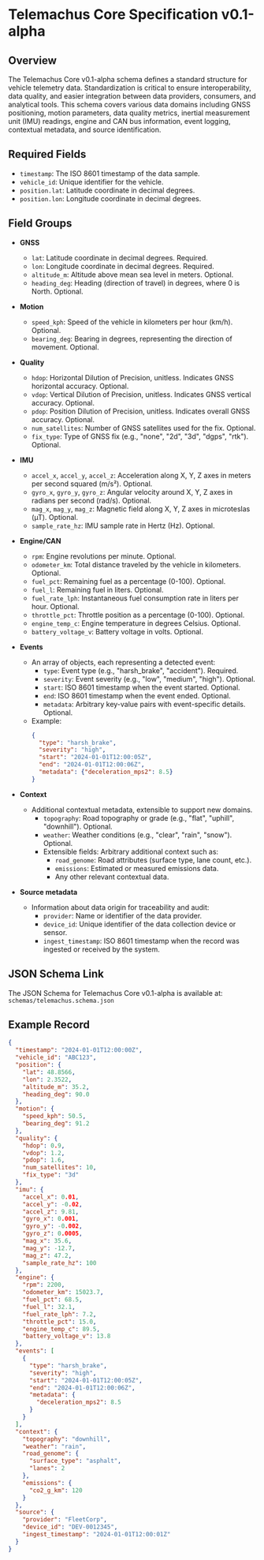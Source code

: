 # Telemachus Core Specification v0.1-alpha

## Overview

The Telemachus Core v0.1-alpha schema defines a standard structure for vehicle telemetry data. Standardization is critical to ensure interoperability, data quality, and easier integration between data providers, consumers, and analytical tools. This schema covers various data domains including GNSS positioning, motion parameters, data quality metrics, inertial measurement unit (IMU) readings, engine and CAN bus information, event logging, contextual metadata, and source identification.

## Required Fields

- `timestamp`: The ISO 8601 timestamp of the data sample.
- `vehicle_id`: Unique identifier for the vehicle.
- `position.lat`: Latitude coordinate in decimal degrees.
- `position.lon`: Longitude coordinate in decimal degrees.

## Field Groups

- **GNSS**
  - `lat`: Latitude coordinate in decimal degrees. Required.
  - `lon`: Longitude coordinate in decimal degrees. Required.
  - `altitude_m`: Altitude above mean sea level in meters. Optional.
  - `heading_deg`: Heading (direction of travel) in degrees, where 0 is North. Optional.

- **Motion**
  - `speed_kph`: Speed of the vehicle in kilometers per hour (km/h). Optional.
  - `bearing_deg`: Bearing in degrees, representing the direction of movement. Optional.

- **Quality**
  - `hdop`: Horizontal Dilution of Precision, unitless. Indicates GNSS horizontal accuracy. Optional.
  - `vdop`: Vertical Dilution of Precision, unitless. Indicates GNSS vertical accuracy. Optional.
  - `pdop`: Position Dilution of Precision, unitless. Indicates overall GNSS accuracy. Optional.
  - `num_satellites`: Number of GNSS satellites used for the fix. Optional.
  - `fix_type`: Type of GNSS fix (e.g., "none", "2d", "3d", "dgps", "rtk"). Optional.

- **IMU**
  - `accel_x`, `accel_y`, `accel_z`: Acceleration along X, Y, Z axes in meters per second squared (m/s²). Optional.
  - `gyro_x`, `gyro_y`, `gyro_z`: Angular velocity around X, Y, Z axes in radians per second (rad/s). Optional.
  - `mag_x`, `mag_y`, `mag_z`: Magnetic field along X, Y, Z axes in microteslas (µT). Optional.
  - `sample_rate_hz`: IMU sample rate in Hertz (Hz). Optional.

- **Engine/CAN**
  - `rpm`: Engine revolutions per minute. Optional.
  - `odometer_km`: Total distance traveled by the vehicle in kilometers. Optional.
  - `fuel_pct`: Remaining fuel as a percentage (0-100). Optional.
  - `fuel_l`: Remaining fuel in liters. Optional.
  - `fuel_rate_lph`: Instantaneous fuel consumption rate in liters per hour. Optional.
  - `throttle_pct`: Throttle position as a percentage (0-100). Optional.
  - `engine_temp_c`: Engine temperature in degrees Celsius. Optional.
  - `battery_voltage_v`: Battery voltage in volts. Optional.

- **Events**
  - An array of objects, each representing a detected event:
    - `type`: Event type (e.g., "harsh_brake", "accident"). Required.
    - `severity`: Event severity (e.g., "low", "medium", "high"). Optional.
    - `start`: ISO 8601 timestamp when the event started. Optional.
    - `end`: ISO 8601 timestamp when the event ended. Optional.
    - `metadata`: Arbitrary key-value pairs with event-specific details. Optional.
  - Example:  
    ```json
    {
      "type": "harsh_brake",
      "severity": "high",
      "start": "2024-01-01T12:00:05Z",
      "end": "2024-01-01T12:00:06Z",
      "metadata": {"deceleration_mps2": 8.5}
    }
    ```

- **Context**
  - Additional contextual metadata, extensible to support new domains.
    - `topography`: Road topography or grade (e.g., "flat", "uphill", "downhill"). Optional.
    - `weather`: Weather conditions (e.g., "clear", "rain", "snow"). Optional.
    - Extensible fields: Arbitrary additional context such as:
      - `road_genome`: Road attributes (surface type, lane count, etc.).
      - `emissions`: Estimated or measured emissions data.
      - Any other relevant contextual data.

- **Source metadata**
  - Information about data origin for traceability and audit:
    - `provider`: Name or identifier of the data provider.
    - `device_id`: Unique identifier of the data collection device or sensor.
    - `ingest_timestamp`: ISO 8601 timestamp when the record was ingested or received by the system.

## JSON Schema Link

The JSON Schema for Telemachus Core v0.1-alpha is available at:  
`schemas/telemachus.schema.json`


## Example Record

```json
{
  "timestamp": "2024-01-01T12:00:00Z",
  "vehicle_id": "ABC123",
  "position": {
    "lat": 48.8566,
    "lon": 2.3522,
    "altitude_m": 35.2,
    "heading_deg": 90.0
  },
  "motion": {
    "speed_kph": 50.5,
    "bearing_deg": 91.2
  },
  "quality": {
    "hdop": 0.9,
    "vdop": 1.2,
    "pdop": 1.6,
    "num_satellites": 10,
    "fix_type": "3d"
  },
  "imu": {
    "accel_x": 0.01,
    "accel_y": -0.02,
    "accel_z": 9.81,
    "gyro_x": 0.001,
    "gyro_y": -0.002,
    "gyro_z": 0.0005,
    "mag_x": 35.6,
    "mag_y": -12.7,
    "mag_z": 47.2,
    "sample_rate_hz": 100
  },
  "engine": {
    "rpm": 2200,
    "odometer_km": 15023.7,
    "fuel_pct": 68.5,
    "fuel_l": 32.1,
    "fuel_rate_lph": 7.2,
    "throttle_pct": 15.0,
    "engine_temp_c": 89.5,
    "battery_voltage_v": 13.8
  },
  "events": [
    {
      "type": "harsh_brake",
      "severity": "high",
      "start": "2024-01-01T12:00:05Z",
      "end": "2024-01-01T12:00:06Z",
      "metadata": {
        "deceleration_mps2": 8.5
      }
    }
  ],
  "context": {
    "topography": "downhill",
    "weather": "rain",
    "road_genome": {
      "surface_type": "asphalt",
      "lanes": 2
    },
    "emissions": {
      "co2_g_km": 120
    }
  },
  "source": {
    "provider": "FleetCorp",
    "device_id": "DEV-0012345",
    "ingest_timestamp": "2024-01-01T12:00:01Z"
  }
}
```
